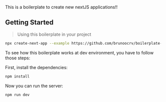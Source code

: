 This is a boilerplate to create new nextJS applications!!

## Getting Started

> Using this boilerplate in your project

```bash
npx create-next-app --example https://github.com/brunoocrv/boilerplate-next
```


To see how this boilerplate works at dev environment, you have to follow those steps:

First, install the dependencies:

```bash
npm install
```

Now you can run the server:

```bash
npm run dev
```
